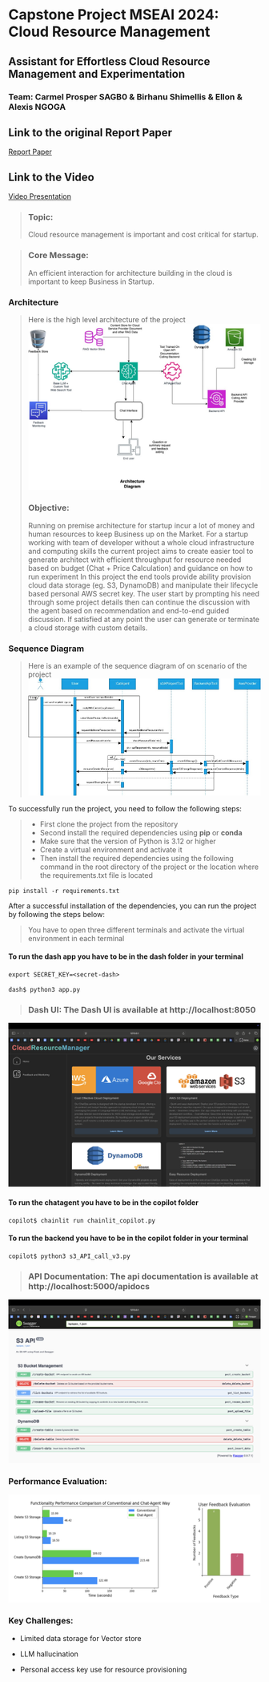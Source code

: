 # Capstone Project MSEAI 2024: Cloud Resource Management
## Assistant for Effortless Cloud Resource Management and Experimentation
### Team: Carmel Prosper SAGB0 & Birhanu Shimellis & Ellon & Alexis NGOGA 

## Link to the original Report Paper
[Report Paper](./capstone-final-report.pdf)
## Link to the Video
[Video Presentation](https://youtu.be/0_Sx49l4VHQ)

> ### Topic: 
> Cloud resource management is important and cost critical for startup.

> ### Core Message: 
> An efficient interaction for architecture building in the cloud is important to keep Business in Startup.

### Architecture
> Here is the high level architecture of the project
![Architecture](./img/architecture.jpg)
> 
> ### Objective: 
> Running on premise architecture for startup incur a lot of money and human resources to keep Business up on the Market. For a startup working with team of developer without a whole cloud infrastructure and computing skills the current project aims to create easier tool to generate architect with efficient throughput for resource needed based on budget (Chat + Price Calculation)  and guidance on how to run experiment
> In this project the end tools provide ability provision cloud data storage (eg. S3, DynamoDB) and manipulate their lifecycle based personal AWS secret key. 
> The user start by prompting his need through some project details then can continue the discussion with the agent based on recommendation and end-to-end guided discussion.
> If satisfied at any point the user can generate or terminate a cloud storage with custom details.


### Sequence Diagram
> Here is an example of the sequence diagram of on scenario of the project
![Sequence Diagram](./img/seq_diags.jpeg)

To successfully run the project, you need to follow the following steps:
> * First clone the project from the repository
> * Second install the required dependencies using __pip__ or __conda__
> * Make sure that the version of Python is 3.12 or higher
> * Create a virtual environment and activate it
> * Then install the required dependencies using the following command in the root directory of the project or the location where the requirements.txt file is located

```
pip install -r requirements.txt
```

After a successful installation of the dependencies, you can run the project by following the steps below:

> You have to open three different terminals and activate the virtual environment in each terminal

#### To run the dash app you have to be in the dash folder in your terminal
```
export SECRET_KEY=<secret-dash>
```
```
dash$ python3 app.py 
```
> ### Dash UI: The Dash UI is available at http://localhost:8050
![Dash-UI](./img/ui.png)

#### To run the chatagent you have to be in the copilot folder
```
copilot$ chainlit run chainlit_copilot.py 
```
#### To run the backend you have to be in the copilot folder in your terminal

```
copilot$ python3 s3_API_call_v3.py 
```
> ### API Documentation: The api documentation is available at http://localhost:5000/apidocs
![Api-Doc](./img/api-docs.png)

### Performance Evaluation:

![Performance Evaluation and Feedback](./img/performances.png)

### Key Challenges:
- Limited data storage for Vector store

- LLM hallucination

- Personal access key use for resource provisioning
